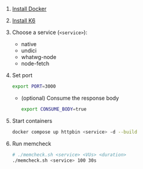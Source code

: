 1. [Install Docker](https://docs.docker.com/engine/install)
1. [Install K6](https://k6.io/docs/get-started/installation)
1. Choose a service (`<service>`):

   - native
   - undici
   - whatwg-node
   - node-fetch

1. Set port

   ```sh
   export PORT=3000
   ```

   - (optional) Consume the response body

     ```sh
     export CONSUME_BODY=true
     ```

1. Start containers

   ```sh
   docker compose up httpbin <service> -d --build
   ```

1. Run memcheck

   ```sh
   # ./memcheck.sh <service> <VUs> <duration>
   ./memcheck.sh <service> 100 30s
   ```
